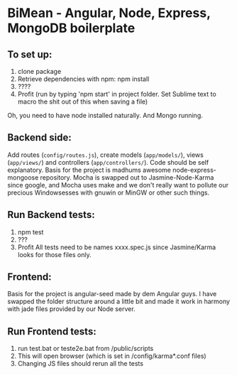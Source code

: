 # BiMean - Angular, Node, Express, MongoDB boilerplate

## To set up:
1. clone package
2. Retrieve dependencies with npm: npm install
3. ????
4. Profit (run by typing 'npm start' in project folder. Set Sublime text to macro the shit out of this when saving a file)

Oh, you need to have node installed naturally. And Mongo running.

## Backend side:
Add routes (`config/routes.js`), create models (`app/models/`), views (`app/views/`) and controllers (`app/controllers/`).
Code should be self explanatory. 
Basis for the project is madhums awesome node-express-mongoose repository. Mocha is swapped out to Jasmine-Node-Karma since google, and Mocha uses make and we don't really want to pollute our precious Windowsesses with gnuwin or MinGW or other such things. 

## Run Backend tests:
1. npm test
2. ???
3. Profit
All tests need to be names xxxx.spec.js since Jasmine/Karma looks for those files only.

## Frontend:
Basis for the project is angular-seed made by dem Angular guys. I have swapped the folder structure around a little bit and made it work in harmony with jade files provided by our Node server.

## Run Frontend tests:
1. run test.bat or teste2e.bat from /public/scripts
2. This will open browser (which is set in /config/karma*.conf files)
3. Changing JS files should rerun all the tests